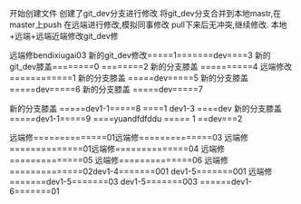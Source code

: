 开始创建文件
创建了git_dev分支进行修改
将git_dev分支合并到本地mastr,在master上push
在远端进行修改,模拟同事修改
pull下来后无冲突,继续修改.
本地+远端+远端近端修改git_dev修

远端修bendixiugai03
新的git_dev修改=====1=======dev====3
新的git_dev膝盖========0 ========2
新的分支膝盖 ==========4
远端修改============1 新的分支膝盖 =====dev=====5
新的分支膝盖 =====dev=====6
新的分支膝盖 =====dev=====7

新的分支膝盖 =====dev1-1=====8 ====1  dev1-3 ====dev
新的分支膝盖 =====dev1-1=====9 ====yuandfdfddu ===== 1 ==dev===2

远端修==============01远端修==============03
远端修==============01远端修==============04
远端修==============05
远端修==============06
远端修==============02dev1-4=======001
dev1-5=======001
远端修=======dev1-5=======03
dev1-5=======003
======dev1-6=======01







